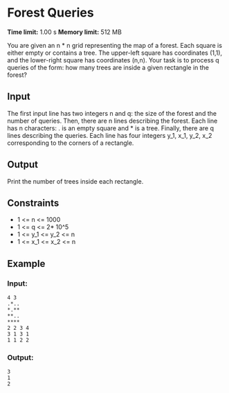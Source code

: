 # Forest Queries
**Time limit:** 1.00 s **Memory limit:** 512 MB  

You are given an n * n grid representing the map of a forest. Each square is either empty or contains a tree. The upper-left square has coordinates (1,1), and the lower-right square has coordinates (n,n).
Your task is to process q queries of the form: how many trees are inside a given rectangle in the forest? 

## Input  

The first input line has two integers n and q: the size of the forest and the number of queries.
Then, there are n lines describing the forest. Each line has n characters: . is an empty square and * is a tree.
Finally, there are q lines describing the queries. Each line has four integers y_1, x_1, y_2, x_2 corresponding to the corners of a rectangle.

## Output

Print the number of trees inside each rectangle.  

## Constraints  

- 1 <= n <= 1000
- 1 <= q <= 2* 10^5
- 1 <= y_1 <= y_2 <= n
- 1 <= x_1 <= x_2 <= n
  

## Example
### Input:
```
4 3
.*..
*.**
**..
****
2 2 3 4
3 1 3 1
1 1 2 2
```
### Output:
```
3
1
2
```